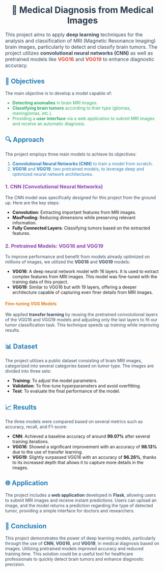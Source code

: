 <div align="center">
    <h1 style="color: #2C3E50;">🔬 Medical Diagnosis from Medical Images</h1>
</div>

<p style="font-size: 16px; color: #34495E;">
    This project aims to apply <strong>deep learning</strong> techniques for the analysis and classification of MRI (Magnetic Resonance Imaging) brain images, particularly to detect and classify brain tumors. The project utilizes <strong>convolutional neural networks (CNN)</strong> as well as pretrained models like <strong style="color: #E74C3C;">VGG16</strong> and <strong style="color: #E74C3C;">VGG19</strong> to enhance diagnostic accuracy.
</p>

<h2 style="color: #2980B9;">🎯 Objectives</h2>

<p style="color: #34495E;">
    The main objective is to develop a model capable of:
</p>
<ul>
    <li style="color: #27AE60;"><strong>Detecting anomalies</strong> in brain MRI images.</li>
    <li style="color: #27AE60;"><strong>Classifying brain tumors</strong> according to their type (gliomas, meningiomas, etc.).</li>
    <li style="color: #27AE60;">Providing a <strong>user interface</strong> via a web application to submit MRI images and receive an automatic diagnosis.</li>
</ul>

<h2 style="color: #2980B9;">🔍 Approach</h2>

<p style="color: #34495E;">
    The project employs three main models to achieve its objectives:
</p>
<ol>
    <li style="color: #2980B9;"><strong>Convolutional Neural Networks (CNN)</strong> to train a model from scratch.</li>
    <li style="color: #2980B9;"><strong>VGG16</strong> and <strong>VGG19</strong>, two pretrained models, to leverage deep and optimized neural network architectures.</li>
</ol>

<h3 style="color: #8E44AD;">1. CNN (Convolutional Neural Networks)</h3>
<p style="color: #34495E;">
    The CNN model was specifically designed for this project from the ground up. Here are the key steps:
</p>
<ul>
    <li><strong>Convolution</strong>: Extracting important features from MRI images.</li>
    <li><strong>MaxPooling</strong>: Reducing dimensions while preserving relevant information.</li>
    <li><strong>Fully Connected Layers</strong>: Classifying tumors based on the extracted features.</li>
</ul>

<h3 style="color: #8E44AD;">2. Pretrained Models: VGG16 and VGG19</h3>
<p style="color: #34495E;">
    To improve performance and benefit from models already optimized on millions of images, we utilized the <strong>VGG16</strong> and <strong>VGG19</strong> models:
</p>
<ul>
    <li><strong>VGG16</strong>: A deep neural network model with 16 layers. It is used to extract complex features from MRI images. This model was fine-tuned with the training data of this project.</li>
    <li><strong>VGG19</strong>: Similar to VGG16 but with 19 layers, offering a deeper architecture capable of capturing even finer details from MRI images.</li>
</ul>

<h4 style="color: #E67E22;">Fine-tuning VGG Models</h4>
<p style="color: #34495E;">
    We applied <strong>transfer learning</strong> by reusing the pretrained convolutional layers of the VGG16 and VGG19 models and adjusting only the last layers to fit our tumor classification task. This technique speeds up training while improving results.
</p>

<h2 style="color: #2980B9;">📊 Dataset</h2>
<p style="color: #34495E;">
    The project utilizes a public dataset consisting of brain MRI images, categorized into several categories based on tumor type. The images are divided into three sets:
</p>
<ul>
    <li><strong>Training</strong>: To adjust the model parameters.</li>
    <li><strong>Validation</strong>: To fine-tune hyperparameters and avoid overfitting.</li>
    <li><strong>Test</strong>: To evaluate the final performance of the model.</li>
</ul>

<h2 style="color: #2980B9;">📈 Results</h2>
<p style="color: #34495E;">
    The three models were compared based on several metrics such as accuracy, recall, and F1-score:
</p>
<ul>
    <li><strong>CNN</strong>: Achieved a baseline accuracy of around <strong>99.07%</strong> after several training iterations.</li>
    <li><strong>VGG16</strong>: Showed a significant improvement with an accuracy of <strong>98.13%</strong> due to the use of transfer learning.</li>
    <li><strong>VGG19</strong>: Slightly surpassed VGG16 with an accuracy of <strong>96.26%</strong>, thanks to its increased depth that allows it to capture more details in the images.</li>
</ul>

<h2 style="color: #2980B9;">🌐 Application</h2>
<p style="color: #34495E;">
    The project includes a <strong>web application</strong> developed in <strong>Flask</strong>, allowing users to submit MRI images and receive instant predictions. Users can upload an image, and the model returns a prediction regarding the type of detected tumor, providing a simple interface for doctors and researchers.
</p>

<h2 style="color: #2980B9;">📝 Conclusion</h2>
<p style="color: #34495E;">
    This project demonstrates the power of deep learning models, particularly through the use of <strong>CNN</strong>, <strong>VGG16</strong>, and <strong>VGG19</strong>, in medical diagnosis based on images. Utilizing pretrained models improved accuracy and reduced training time. This solution could be a useful tool for healthcare professionals to quickly detect brain tumors and enhance diagnostic precision.
</p>

